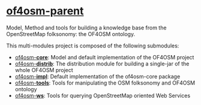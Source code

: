 # [of4osm-parent]
Model, Method and tools for building a knowledge base from the OpenStreetMap folksonomy: the OF4OSM ontology.

This multi-modules project is composed of the following submodules:
* [of4osm-**core**]: Model and default implementation of the OF4OSM project
* [of4osm-**distrib**]: The distribution module for building a single-jar of the whole OF4OSM project
* [of4osm-**impl**]: Default implementation of the of4osm-core package
* [of4osm-**tools**]: Tools for manipulating the OSM folksonomy and OF4OSM ontology
* [of4osm-**ws**]: Tools for querying OpenStreetMap oriented Web Services

[of4osm-parent]:https://github.com/anthonyhombiat/OF4OSM
[of4osm-**core**]:https://github.com/anthonyhombiat/OF4OSM/tree/master/core
[of4osm-**distrib**]:https://github.com/anthonyhombiat/OF4OSM/tree/master/distrib
[of4osm-**impl**]:https://github.com/anthonyhombiat/OF4OSM/tree/master/impl
[of4osm-**tools**]:https://github.com/anthonyhombiat/OF4OSM/tree/master/tools
[of4osm-**ws**]:https://github.com/anthonyhombiat/OF4OSM/tree/master/ws